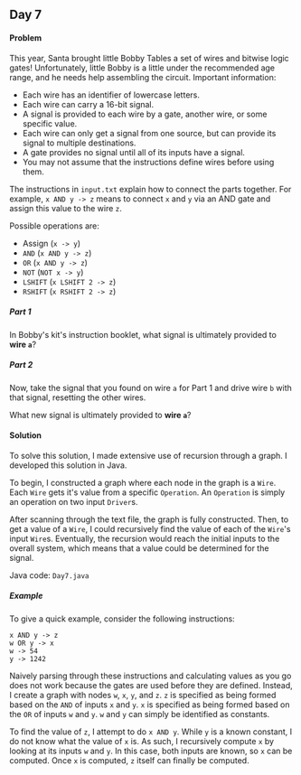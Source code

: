 ## Day 7

#### Problem
This year, Santa brought little Bobby Tables a set of wires and bitwise logic
gates! Unfortunately, little Bobby is a little under the recommended age range,
and he needs help assembling the circuit. Important information:

* Each wire has an identifier of lowercase letters.
* Each wire can carry a 16-bit signal.
* A signal is provided to each wire by a gate, another wire, or some specific
value.
* Each wire can only get a signal from one source, but can provide its signal to
multiple destinations.
* A gate provides no signal until all of its inputs have a signal.
* You may not assume that the instructions define wires before using them.

The instructions in `input.txt` explain how to connect the parts together. For
example, `x AND y -> z` means to connect `x` and `y` via an AND gate and assign
this value to the wire `z`.

Possible operations are:

* Assign (`x -> y`)
* `AND` (`x AND y -> z`)
* `OR` (`x AND y -> z`)
* `NOT` (`NOT x -> y`)
* `LSHIFT` (`x LSHIFT 2 -> z`)
* `RSHIFT` (`x RSHIFT 2 -> z`)

##### Part 1
In Bobby's kit's instruction booklet, what signal is ultimately provided to
**wire `a`**?

##### Part 2
Now, take the signal that you found on wire `a` for Part 1 and drive wire `b`
with that signal, resetting the other wires.

What new signal is ultimately
provided to **wire `a`**?

#### Solution
To solve this solution, I made extensive use of recursion through a graph. I
developed this solution in Java.

To begin, I constructed a graph where each node in the graph is a `Wire`. Each
`Wire` gets it's value from a specific `Operation`. An `Operation` is simply an
operation on two input `Driver`s.

After scanning through the text file, the graph is fully constructed. Then, to
get a value of a `Wire`, I could recursively find the value of each of the
`Wire`'s input `Wire`s. Eventually, the recursion would reach the initial inputs
to the overall system, which means that a value could be determined for the
signal.

Java code: `Day7.java`

##### Example
To give a quick example, consider the following instructions:

    x AND y -> z
    w OR y -> x
    w -> 54
    y -> 1242

Naively parsing through these instructions and calculating values as you go does
not work because the gates are used before they are defined. Instead, I create
a graph with nodes `w`, `x`, `y`, and `z`. `z` is specified as being formed
based on the `AND` of inputs `x` and `y`. `x` is specified as being formed
based on the `OR` of inputs `w` and `y`. `w` and `y` can simply be identified
as constants.

To find the value of `z`, I attempt to do `x AND y`. While `y` is a known
constant, I do not know what the value of `x` is. As such, I recursively compute
`x` by looking at its inputs `w` and `y`. In this case, both inputs are known,
so `x` can be computed. Once `x` is computed, `z` itself can finally be
computed.
